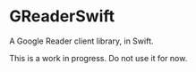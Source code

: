 # GReaderSwift
A Google Reader client library, in Swift.

This is a work in progress. Do not use it for now.
